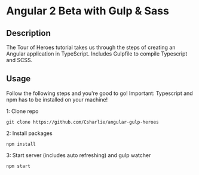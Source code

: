 # Angular 2 Beta with Gulp & Sass

## Description
The Tour of Heroes tutorial takes us through the steps of creating an Angular application in TypeScript. Includes Gulpfile to compile Typescript and SCSS.
## Usage
Follow the following steps and you're good to go! Important: Typescript and npm has to be installed on your machine!

1: Clone repo
```
git clone https://github.com/Csharlie/angular-gulp-heroes
```
2: Install packages
```
npm install
```
3: Start server (includes auto refreshing) and gulp watcher
```
npm start
```
